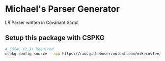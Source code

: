 # Michael's Parser Generator
LR Parser written in Covariant Script
## Setup this package with CSPKG
```bash
# CSPKG v2.1+ Required
cspkg config source --app https://raw.githubusercontent.com/mikecovlee/parsergen/main/cspkg/index.json
```
